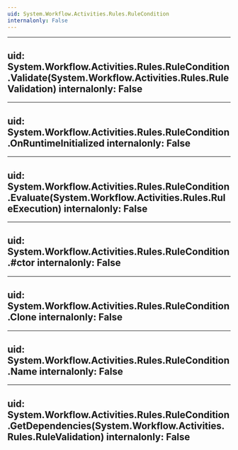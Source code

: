 ```yaml
---
uid: System.Workflow.Activities.Rules.RuleCondition
internalonly: False
---
```


---
uid: System.Workflow.Activities.Rules.RuleCondition.Validate(System.Workflow.Activities.Rules.RuleValidation)
internalonly: False
---

---
uid: System.Workflow.Activities.Rules.RuleCondition.OnRuntimeInitialized
internalonly: False
---

---
uid: System.Workflow.Activities.Rules.RuleCondition.Evaluate(System.Workflow.Activities.Rules.RuleExecution)
internalonly: False
---

---
uid: System.Workflow.Activities.Rules.RuleCondition.#ctor
internalonly: False
---

---
uid: System.Workflow.Activities.Rules.RuleCondition.Clone
internalonly: False
---

---
uid: System.Workflow.Activities.Rules.RuleCondition.Name
internalonly: False
---

---
uid: System.Workflow.Activities.Rules.RuleCondition.GetDependencies(System.Workflow.Activities.Rules.RuleValidation)
internalonly: False
---
